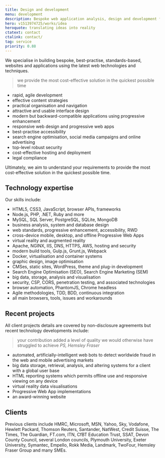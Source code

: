 ```yaml
---
title: Design and development
menu: development
description: Bespoke web application analysis, design and development for desktop and mobile devices.
hero: v1513974725/works/idea
heroquote: translating ideas into reality
ctatext: contact
ctalink: contact/
tag: service
priority: 0.88
---
```


We specialise in building bespoke, best-practise, standards-based, websites and applications using the latest web technologies and techniques.

> we provide the most cost-effective solution in the quickest possible time

* rapid, agile development
* effective content strategies
* practical organisation and navigation
* attractive and usable interface design
* modern but backward-compatible applications using progressive enhancement
* responsive web design and progressive web apps
* best-practise accessibility
* search engine optimisation, social media campaigns and online advertising
* top-level robust security
* cost-effective hosting and deployment
* legal compliance

Ultimately, we aim to understand your requirements to provide the most cost-effective solution in the quickest possible time.


## Technology expertise
Our skills include:

* HTML5, CSS3, JavaScript, browser APIs, frameworks
* Node.js, PHP, .NET, Ruby and more
* MySQL, SQL Server, PostgreSQL, SQLite, MongoDB
* business analysis, system and database design
* web standards, progressive enhancement, accessibility, RWD
* cross-device mobile, desktop, and offline Progressive Web Apps
* virtual reality and augmented reality
* Apache, NGINX, IIS, DNS, HTTPS, AWS, hosting and security
* modern build tools, Gulp.js, Grunt.js, Webpack
* Docker, virtualisation and container systems
* graphic design, image optimisation
* CMSes, static sites, WordPress, theme and plug-in development
* Search Engine Optimisation (SEO), Search Engine Marketing (SEM)
* big data, storage, analysis and visualisation
* security, CSP, CORS, penetration testing, and associated technologies
* browser automation, PhantomJS, Chrome headless
* Agile methodologies, TDD, BDD, continuous integration
* all main browsers, tools, issues and workarounds


## Recent projects
All client projects details are covered by non-disclosure agreements but recent technology developments include:

> your contribution added a level of quality we would otherwise have struggled to achieve
<cite>PS, Hemsley Fraser</cite>

* automated, artificially-intelligent web bots to detect worldwide fraud in the web and mobile advertising markets
* big data storage, retrieval, analysis, and altering systems for a client with a global user base
* HTML reporting systems which permits offline use and responsive viewing on any device
* virtual reality data visualisations
* Progressive Web App implementations
* an award-winning website


## Clients
Previous clients include HMRC, Microsoft, MSN, Yahoo, Sky, Vodafone, Hewlett Packard, Thomson Reuters, Santander, NatWest, Credit Suisse, The Times, The Guardian, FT.com, ITN, CfBT Education Trust, SSAT, Devon County Council, several London councils, Plymouth University, Exeter University, Symantec, Empello, Rokk Media, Landmark, TwoFour, Hemsley Fraser Group and many SMEs.
